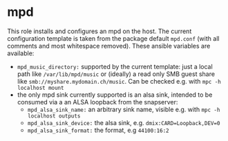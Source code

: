 # mpd

This role installs and configures an mpd on the host. The current configuration template is taken from the package default `mpd.conf` (with all comments and most whitespace removed). These ansible variables are available:

* `mpd_music_directory:` supported by the current template: just a local path like `/var/lib/mpd/music` or (ideally) a read only SMB guest share like `smb://myshare.mydomain.ch/music`. Can be checked e.g. with `mpc -h localhost mount`
* the only mpd sink currently supported is an alsa sink, intended to be consumed via a an ALSA loopback from the snapserver: 
    * `mpd_alsa_sink_name:` an arbitrary sink name, visible e.g. with `mpc -h localhost outputs`
    * `mpd_alsa_sink_device:` the alsa sink, e.g. `dmix:CARD=Loopback,DEV=0`
    * `mpd_alsa_sink_format:` the format, e.g `44100:16:2`
